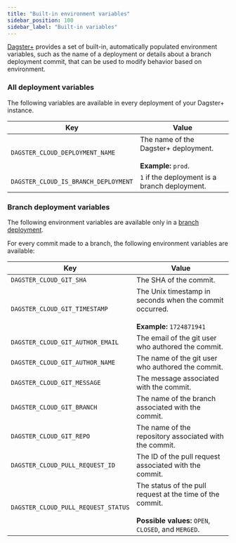```yaml
---
title: "Built-in environment variables"
sidebar_position: 100
sidebar_label: "Built-in variables"
---
```


[Dagster+](/todo) provides a set of built-in, automatically populated environment variables, such as the name of a deployment or details about a branch deployment commit, that can be used to modify behavior based on environment.

### All deployment variables

The following variables are available in every deployment of your Dagster+ instance.

| Key | Value |
|---|---|
| `DAGSTER_CLOUD_DEPLOYMENT_NAME` | The name of the Dagster+ deployment. <br/><br/>  **Example:** `prod`. |
| `DAGSTER_CLOUD_IS_BRANCH_DEPLOYMENT` | `1` if the deployment is a branch deployment. |


### Branch deployment variables

The following environment variables are available only in a [branch deployment](/todo).

For every commit made to a branch, the following environment variables are available:

| Key | Value |
|---|---|
| `DAGSTER_CLOUD_GIT_SHA` | The SHA of the commit. |
| `DAGSTER_CLOUD_GIT_TIMESTAMP` | The Unix timestamp in seconds when the commit occurred. <br/><br/> **Example:** `1724871941` |
| `DAGSTER_CLOUD_GIT_AUTHOR_EMAIL` | The email of the git user who authored the commit. |
| `DAGSTER_CLOUD_GIT_AUTHOR_NAME` | The name of the git user who authored the commit. |
| `DAGSTER_CLOUD_GIT_MESSAGE` | The message associated with the commit. |
| `DAGSTER_CLOUD_GIT_BRANCH` | The name of the branch associated with the commit. |
| `DAGSTER_CLOUD_GIT_REPO` | The name of the repository associated with the commit. |
| `DAGSTER_CLOUD_PULL_REQUEST_ID` | The ID of the pull request associated with the commit. |
| `DAGSTER_CLOUD_PULL_REQUEST_STATUS` | The status of the pull request at the time of the commit. <br/><br/> **Possible values:** `OPEN`, `CLOSED`, and `MERGED`. |
